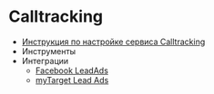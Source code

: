 # Calltracking

* [Инструкция по настройке сервиса Calltracking](calltracking_instruction.md) 
* Инструменты
* Интеграции
  * [Facebook LeadAds](callkeeper/documentation/integrations/facebook/facebook_ckct_ru.md)
  * [myTarget Lead Ads](documentation/integrations/mytarget/mytarget_ckct.md)
